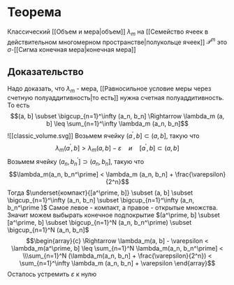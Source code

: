 # Теорема
Классический [[Объем и мера|объем]] $\lambda_m$ на [[Семейство ячеек в действительном многомерном пространстве|полукольце ячеек]] $\mathcal{P}^m$ это $\sigma$-[[Сигма конечная мера|конечная мера]]
## Доказательство
Надо доказать, что $\lambda_m$ - мера, [[Равносильное условие меры через счетную полуаддитивность|то есть]] нужна счетная полуаддитивность. 
То есть $$(a, b] \subset \bigcup_{n=1}^\infty (a_n, b_n] \Rightarrow \lambda_m (a, b] \leq \sum_{n=1}^\infty \lambda_m (a_n, b_n]$$
![[classic_volume.svg]]
Возьмем ячейку $(a^\prime,b] \subset (a, b]$, такую что $$\lambda_m(a^\prime, b] > \lambda_m(a, b] - \varepsilon\quad
и \quad[a^\prime, b] \subset (a, b]$$
Возьмем ячейку $(a_n, b_n^\prime] \supset (a_n , b_n]$, такую что $$\lambda_m(a_n, b_n^\prime] < \lambda_m (a_n, b_n] + \frac{\varepsilon}{2^n}$$ 
Тогда $\underset{компакт}{[a^\prime, b]} \subset (a, b] \subset \bigcup_{n=1}^\infty (a_n, b_n] \subset \bigcup_{n=1}^\infty (a_n, b_n^\prime )$
Самое левое - компакт, а правое - открытые множства. Значит можем выбырать конечное подпокрытие
$(a^\prime, b] \subset [a^\prime, b] \subset \bigcup_{n=1}^N (a_n, b_n^\prime) \subset \bigcup_{n=1}^N (a_n, b_n]$
$$\begin{array}{c}
\Rightarrow \lambda_m(a, b] - \varepsilon < \lambda_m(a^\prime, b] \leq \sum_{n=1}^N \lambda_m(a_n, b_n^\prime] <  \\\sum_{n=1}^N (\lambda_m(a_n, b_n] + \frac{\varepsilon}{2^n}) < \sum_{n=1}^\infty \lambda_m (a_n, b_n] + \varepsilon
\end{array}$$ 
Осталось устремить $\varepsilon$ к нулю